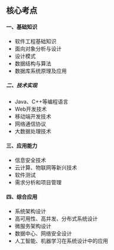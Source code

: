 ##  核心考点
#### 一、基础知识
- 软件工程基础知识
- 面向对象分析与设计
- 设计模式
- 数据结构与算法
- 数据库系统原理及应用
##### 二、技术实现
- Java、C++等编程语言
- Web开发技术
- 移动端开发技术
- 网络通信协议
- 大数据处理技术
#### 三、应用能力
- 信息安全技术
- 云计算、物联网等新兴技术
- 软件测试
- 需求分析和项目管理
#### 四、综合应用
- 系统架构设计
- 高可用性、高并发、分布式系统设计
- 微服务架构设计
- 数据中心、网络安全设计
- 人工智能、机器学习在系统设计中的应用
